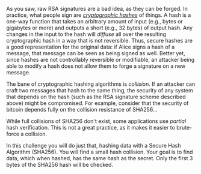 As you saw, raw RSA signatures are a bad idea, as they can be forged.
In practice, what people sign are [_cryptographic hashes_](https://en.wikipedia.org/wiki/Cryptographic_hash_function) of things.
A hash is a one-way function that takes an arbitrary amount of input (e.g., bytes or gigabytes or more) and outputs a short (e.g., 32 bytes) of output hash.
Any changes in the input to the hash will _diffuse_ all over the resulting cryptographic hash in a way that is not reversible.
Thus, secure hashes are a good representation for the original data: if Alice signs a hash of a message, that message can be seen as being signed as well.
Better yet, since hashes are not controllably reversible or modifiable, an attacker being able to modify a hash does not allow them to forge a signature on a new message.

The bane of cryptographic hashing algorithms is _collision_.
If an attacker can craft two messages that hash to the same thing, the security of any system that depends on the hash (such as the RSA signature scheme described above) might be compromised.
For example, consider that the security of bitcoin depends fully on the collision resistance of SHA256...

While full collisions of SHA256 don't exist, some applications use _partial_ hash verification.
This is not a great practice, as it makes it easier to brute-force a collision.

In this challenge you will do just that, hashing data with a Secure Hash Algorithm (SHA256).
You will find a small hash collision.
Your goal is to find data, which when hashed, has the same hash as the secret.
Only the first 3 bytes of the SHA256 hash will be checked.
